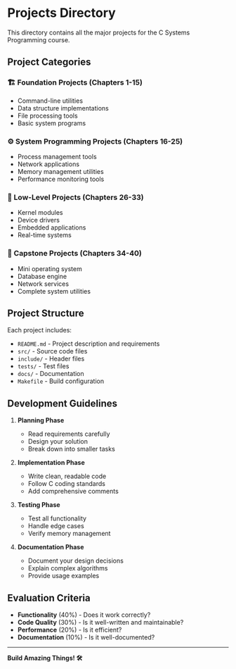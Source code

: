 # Projects Directory

This directory contains all the major projects for the C Systems Programming course.

## Project Categories

### 🏗️ Foundation Projects (Chapters 1-15)
- Command-line utilities
- Data structure implementations
- File processing tools
- Basic system programs

### ⚙️ System Programming Projects (Chapters 16-25)
- Process management tools
- Network applications
- Memory management utilities
- Performance monitoring tools

### 🔧 Low-Level Projects (Chapters 26-33)
- Kernel modules
- Device drivers
- Embedded applications
- Real-time systems

### 🚀 Capstone Projects (Chapters 34-40)
- Mini operating system
- Database engine
- Network services
- Complete system utilities

## Project Structure

Each project includes:
- `README.md` - Project description and requirements
- `src/` - Source code files
- `include/` - Header files
- `tests/` - Test files
- `docs/` - Documentation
- `Makefile` - Build configuration

## Development Guidelines

1. **Planning Phase**
   - Read requirements carefully
   - Design your solution
   - Break down into smaller tasks

2. **Implementation Phase**
   - Write clean, readable code
   - Follow C coding standards
   - Add comprehensive comments

3. **Testing Phase**
   - Test all functionality
   - Handle edge cases
   - Verify memory management

4. **Documentation Phase**
   - Document your design decisions
   - Explain complex algorithms
   - Provide usage examples

## Evaluation Criteria

- **Functionality** (40%) - Does it work correctly?
- **Code Quality** (30%) - Is it well-written and maintainable?
- **Performance** (20%) - Is it efficient?
- **Documentation** (10%) - Is it well-documented?

---

**Build Amazing Things! 🛠️**
